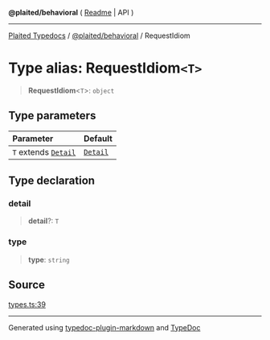 **@plaited/behavioral** ( [Readme](../README.md) \| API )

***

[Plaited Typedocs](../../../modules.md) / [@plaited/behavioral](../modules.md) / RequestIdiom

# Type alias: RequestIdiom`<T>`

> **RequestIdiom**\<`T`\>: `object`

## Type parameters

| Parameter | Default |
| :------ | :------ |
| `T` extends [`Detail`](Detail.md) | [`Detail`](Detail.md) |

## Type declaration

### detail

> **detail**?: `T`

### type

> **type**: `string`

## Source

[types.ts:39](https://github.com/plaited/plaited/blob/95d1a1b/libs/behavioral/src/types.ts#L39)

***

Generated using [typedoc-plugin-markdown](https://www.npmjs.com/package/typedoc-plugin-markdown) and [TypeDoc](https://typedoc.org/)
